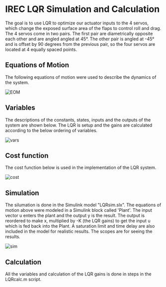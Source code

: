 # IREC LQR Simulation and Calculation

The goal is to use LQR to optimize our actuator inputs to the 4 servos, which change the exposed surface area of the flaps to control roll and drag.
The 4 servos come in two pairs. The first pair are diametrically opposite each other and are angled angled at 45°. The other pair is angled at -45° and is offset by 90 degrees from the previous pair, so the four servos are located at 4 equally spaced points.

## Equations of Motion
The following equations of motion were used to describe the dynamics of the system.

![EOM](../images/EOM.jpg)

## Variables
The descriptions of the constants, states, inputs and the outputs of the system are shown below. The LQR is setup and the gains are calculated according to the below ordering of variables.

![vars](../images/Vars.jpg)

## Cost function
The cost function below is used in the implementation of the LQR system.

![cost](../images/costf.jpg)

## Simulation
The silumation is done in the Simulink model "LQRsim.slx". The equations of motion above were modeled in a Simulink block called 'Plant'. The input vector u enters the plant and the output y is the result. The output is reordered to make x, multiplied by -K (the LQR gains) to get the input u which is fed back into the Plant. A saturation limit and time delay are also included in the model for realistic results. The scopes are for seeing the results.

![sim](../images/sim.jpg)

## Calculation
All the variables and calculation of the LQR gains is done in steps in the LQRcalc.m script.
